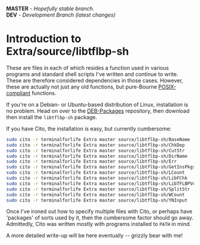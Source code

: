 **MASTER** - _Hopefully stable branch._\
**DEV** - _Development Branch (latest changes)_

# Introduction to Extra/source/libtflbp-sh

These are files in each of which resides a function used in various programs and standard shell scripts I've written and continue to write. These are therefore considered dependencies in those cases. However, these are actually not just any old functions, but pure-Bourne [POSIX-compliant](https://en.wikipedia.org/wiki/POSIX) functions.

If you're on a Debian- or Ubuntu-based distribution of Linux, installation is no problem. Head on over to the [DEB-Packages](https://github.com/terminalforlife/DEB-Packages) repository, then download then install the `libtflbp-sh` package.

If you have Cito, the installation is easy, but currently cumbersome:

```bash
sudo cito -r terminalforlife Extra master source/libtflbp-sh/BaseName
sudo cito -r terminalforlife Extra master source/libtflbp-sh/ChkDep
sudo cito -r terminalforlife Extra master source/libtflbp-sh/CutStr
sudo cito -r terminalforlife Extra master source/libtflbp-sh/DirName
sudo cito -r terminalforlife Extra master source/libtflbp-sh/Err
sudo cito -r terminalforlife Extra master source/libtflbp-sh/GetInsPkgs
sudo cito -r terminalforlife Extra master source/libtflbp-sh/LCount
sudo cito -r terminalforlife Extra master source/libtflbp-sh/LibFChk
sudo cito -r terminalforlife Extra master source/libtflbp-sh/LibTFLBPVer
sudo cito -r terminalforlife Extra master source/libtflbp-sh/SplitStr
sudo cito -r terminalforlife Extra master source/libtflbp-sh/WCount
sudo cito -r terminalforlife Extra master source/libtflbp-sh/YNInput
```

Once I've ironed out how to specify multiple files with Cito, or perhaps have 'packages' of sorts used by it, then the cumbersome factor should go away. Admittedly, Cito was written mostly with programs installed to `PATH` in mind.


A more detailed write-up will be here eventually -- grizzly bear with me!
